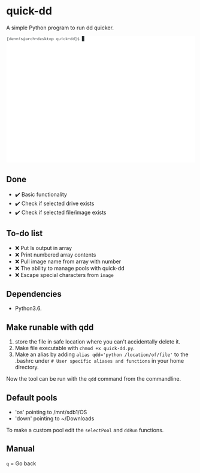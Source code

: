 # quick-dd
A simple Python program to run dd quicker.

![quick-dd example](/docs/images/example.gif)

## Done
- :heavy_check_mark: Basic functionality
- :heavy_check_mark: Check if selected drive exists
- :heavy_check_mark: Check if selected file/image exists

## To-do list
- :x: Put ls output in array
- :x: Print numbered array contents
- :x: Pull image name from array with number
- :x: The ability to manage pools with quick-dd
- :x: Escape special characters from `image`

## Dependencies
- Python3.6. 

## Make runable with qdd
1. store the file in safe location where you can't accidentally delete it.
2. Make file executable with `chmod +x quick-dd.py`.
3. Make an alias by adding `alias qdd='python /location/of/file'` to the .bashrc under `# User specific aliases and functions` in your home directory.

Now the tool can be run with the `qdd` command from the commandline.

## Default pools
- 'os' pointing to /mnt/sdb1/OS
- 'down' pointing to ~/Downloads

To make a custom pool edit the `selectPool` and `ddRun` functions.  

## Manual
`q` = Go back
